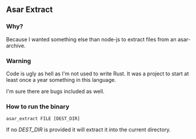 ## Asar Extract

### Why?
Because I wanted something else than node-js to extract files from an asar-archive.

### Warning
Code is ugly as hell as I'm not used to write Rust. It was a project to start at least once a year something in this language.

I'm sure there are bugs included as well.

### How to run the binary
```
asar_extract FILE [DEST_DIR]
```
If no *DEST_DIR* is provided it will extract it into the current directory.
